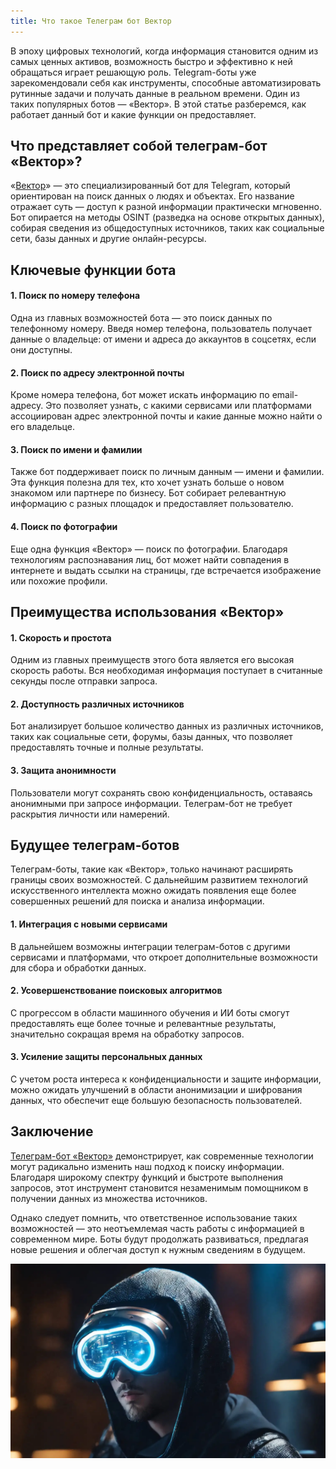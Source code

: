 ```yaml
---
title: Что такое Телеграм бот Вектор
---
```


В эпоху цифровых технологий, когда информация становится одним из самых ценных активов, возможность быстро и эффективно к ней обращаться играет решающую роль. Telegram-боты уже зарекомендовали себя как инструменты, способные автоматизировать рутинные задачи и получать данные в реальном времени. Один из таких популярных ботов — «Вектор». В этой статье разберемся, как работает данный бот и какие функции он предоставляет.

## Что представляет собой телеграм-бот «Вектор»?

«[Вектор](https://probivbot.pro/Vektor/)» — это специализированный бот для Telegram, который ориентирован на поиск данных о людях и объектах. Его название отражает суть — доступ к разной информации практически мгновенно. Бот опирается на методы OSINT (разведка на основе открытых данных), собирая сведения из общедоступных источников, таких как социальные сети, базы данных и другие онлайн-ресурсы.

## Ключевые функции бота

#### 1. Поиск по номеру телефона

Одна из главных возможностей бота — это поиск данных по телефонному номеру. Введя номер телефона, пользователь получает данные о владельце: от имени и адреса до аккаунтов в соцсетях, если они доступны.

#### 2. Поиск по адресу электронной почты

Кроме номера телефона, бот может искать информацию по email-адресу. Это позволяет узнать, с какими сервисами или платформами ассоциирован адрес электронной почты и какие данные можно найти о его владельце.

#### 3. Поиск по имени и фамилии

Также бот поддерживает поиск по личным данным — имени и фамилии. Эта функция полезна для тех, кто хочет узнать больше о новом знакомом или партнере по бизнесу. Бот собирает релевантную информацию с разных площадок и предоставляет пользователю.

#### 4. Поиск по фотографии

Еще одна функция «Вектор» — поиск по фотографии. Благодаря технологиям распознавания лиц, бот может найти совпадения в интернете и выдать ссылки на страницы, где встречается изображение или похожие профили.

## Преимущества использования «Вектор»

#### 1. Скорость и простота

Одним из главных преимуществ этого бота является его высокая скорость работы. Вся необходимая информация поступает в считанные секунды после отправки запроса.

#### 2. Доступность различных источников

Бот анализирует большое количество данных из различных источников, таких как социальные сети, форумы, базы данных, что позволяет предоставлять точные и полные результаты.

#### 3. Защита анонимности

Пользователи могут сохранять свою конфиденциальность, оставаясь анонимными при запросе информации. Телеграм-бот не требует раскрытия личности или намерений.

## Будущее телеграм-ботов

Телеграм-боты, такие как «Вектор», только начинают расширять границы своих возможностей. С дальнейшим развитием технологий искусственного интеллекта можно ожидать появления еще более совершенных решений для поиска и анализа информации.

#### 1. Интеграция с новыми сервисами

В дальнейшем возможны интеграции телеграм-ботов с другими сервисами и платформами, что откроет дополнительные возможности для сбора и обработки данных.

#### 2. Усовершенствование поисковых алгоритмов

С прогрессом в области машинного обучения и ИИ боты смогут предоставлять еще более точные и релевантные результаты, значительно сокращая время на обработку запросов.

#### 3. Усиление защиты персональных данных

С учетом роста интереса к конфиденциальности и защите информации, можно ожидать улучшений в области анонимизации и шифрования данных, что обеспечит еще большую безопасность пользователей.

## Заключение

[Телеграм-бот «Вектор»](https://probivbot.pro/Vektor/) демонстрирует, как современные технологии могут радикально изменить наш подход к поиску информации. Благодаря широкому спектру функций и быстроте выполнения запросов, этот инструмент становится незаменимым помощником в получении данных из множества источников.

Однако следует помнить, что ответственное использование таких возможностей — это неотъемлемая часть работы с информацией в современном мире. Боты будут продолжать развиваться, предлагая новые решения и облегчая доступ к нужным сведениям в будущем.

![](/images/glaz4.webp)
